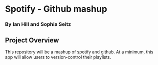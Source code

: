 # Spotify - Github mashup
### By Ian Hill and Sophia Seitz

## Project Overview
This repository will be a mashup of spotify and github. At a minimum, this app will allow users to version-control their playlists. 
